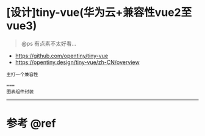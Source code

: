 # [设计]tiny-vue(华为云+兼容性vue2至vue3)

> @ps 有点素不太好看...

- https://github.com/opentiny/tiny-vue
- https://opentiny.design/tiny-vue/zh-CN/overview

```
主打一个兼容性

===
图表组件封装
```

---

# 参考 @ref